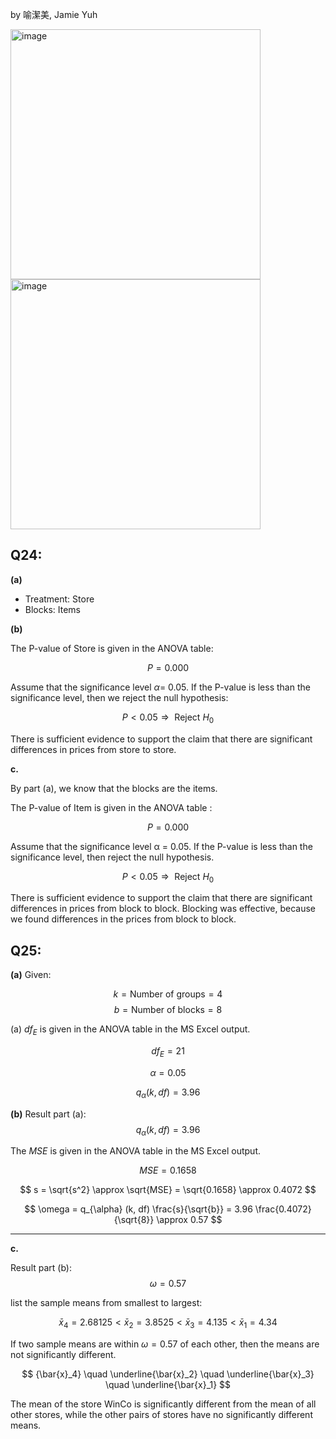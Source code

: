 by 喻潔美, Jamie Yuh 

<img width="400" alt="image" src="https://github.com/user-attachments/assets/27df9339-1bfd-41e1-827c-7a0f325458c2" />

<img width="400" alt="image" src="https://github.com/user-attachments/assets/8beebdc5-54c1-4439-98f7-8592d3ac4350" />


## Q24:

**(a)**
- Treatment: Store
- Blocks: Items



**(b)**  

The P-value of Store is given in the ANOVA table:

$$
P = 0.000
$$

Assume that the significance level $\alpha =$ 0.05. If the P-value is less than the significance level, then we reject the null hypothesis:

$$
P < 0.05 \Rightarrow \text{ Reject } H_0
$$

There is sufficient evidence to support the claim that there are significant differences in prices from store to store.

**c.**

By part (a), we know that the blocks are the items.

The P-value of Item is given in the ANOVA table :

$$
P = 0.000
$$

Assume that the significance level 
α = 0.05. If the P-value is less than the significance level, then reject the null hypothesis.

$$
P < 0.05 \Rightarrow \text{ Reject } H_0
$$


There is sufficient evidence to support the claim that there are significant differences in prices from block to block. Blocking was effective, because we found differences in the prices from block to block.

## Q25:

**(a)**
Given:

$$
k = \text{Number of groups} = 4
$$
$$
b = \text{Number of blocks} = 8
$$

(a) $df_E$ is given in the ANOVA table in the MS Excel output.

$$
df_E = 21
$$

$$
\alpha = 0.05
$$

$$
q_{\alpha} (k, df) = 3.96
$$


**(b)**
Result part (a): $$q_{\alpha} (k, df) = 3.96$$

The $MSE$ is given in the ANOVA table in the MS Excel output.

$$
MSE = 0.1658
$$

$$
s = \sqrt{s^2} \approx \sqrt{MSE} = \sqrt{0.1658} \approx 0.4072
$$


$$
\omega = q_{\alpha} (k, df) \frac{s}{\sqrt{b}} = 3.96 \frac{0.4072}{\sqrt{8}} \approx 0.57
$$

---

**c.**

Result part (b): $$\omega = 0.57$$

list the sample means from smallest to largest:

$$
\bar{x}_4 = 2.68125 < \bar{x}_2 = 3.8525 < \bar{x}_3 = 4.135 < \bar{x}_1 = 4.34
$$

If two sample means are within $\omega = 0.57$ of each other, then the means are not significantly different.

$$
{\bar{x}_4} \quad \underline{\bar{x}_2} \quad \underline{\bar{x}_3} \quad \underline{\bar{x}_1}
$$

The mean of the store WinCo is significantly different from the mean of all other stores, while the other pairs of stores have no significantly different means.
